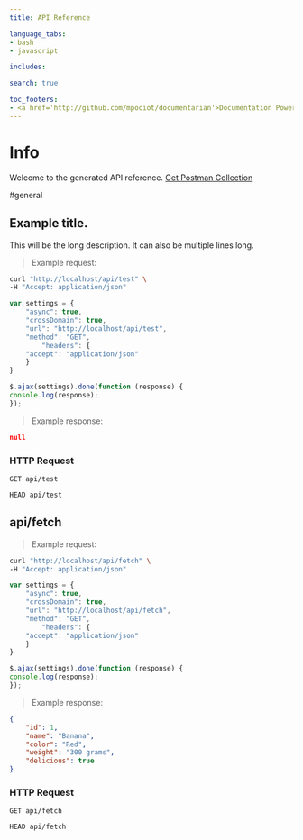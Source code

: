 ```yaml
---
title: API Reference

language_tabs:
- bash
- javascript

includes:

search: true

toc_footers:
- <a href='http://github.com/mpociot/documentarian'>Documentation Powered by Documentarian</a>
---
```

<!-- START_INFO -->
# Info

Welcome to the generated API reference.
[Get Postman Collection](http://localhost/docs/collection.json)

<!-- END_INFO -->

#general
<!-- START_08307893aff90cc5097c48a1c8fc2f6d -->
## Example title.

This will be the long description.
It can also be multiple lines long.

> Example request:

```bash
curl "http://localhost/api/test" \
-H "Accept: application/json"
```

```javascript
var settings = {
    "async": true,
    "crossDomain": true,
    "url": "http://localhost/api/test",
    "method": "GET",
        "headers": {
    "accept": "application/json"
    }
}

$.ajax(settings).done(function (response) {
console.log(response);
});
```

> Example response:

```json
null
```

### HTTP Request
`GET api/test`

`HEAD api/test`


<!-- END_08307893aff90cc5097c48a1c8fc2f6d -->
<!-- START_8ba174f2507a0967efd46fab3764b80e -->
## api/fetch

> Example request:

```bash
curl "http://localhost/api/fetch" \
-H "Accept: application/json"
```

```javascript
var settings = {
    "async": true,
    "crossDomain": true,
    "url": "http://localhost/api/fetch",
    "method": "GET",
        "headers": {
    "accept": "application/json"
    }
}

$.ajax(settings).done(function (response) {
console.log(response);
});
```

> Example response:

```json
{
    "id": 1,
    "name": "Banana",
    "color": "Red",
    "weight": "300 grams",
    "delicious": true
}
```

### HTTP Request
`GET api/fetch`

`HEAD api/fetch`


<!-- END_8ba174f2507a0967efd46fab3764b80e -->

